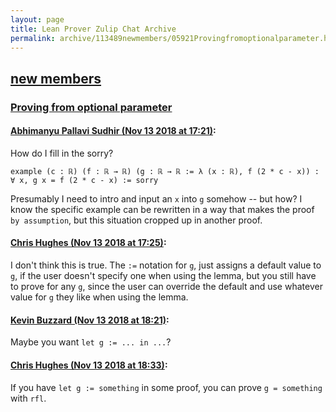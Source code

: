 ```yaml
---
layout: page
title: Lean Prover Zulip Chat Archive 
permalink: archive/113489newmembers/05921Provingfromoptionalparameter.html
---
```


## [new members](index.html)
### [Proving from optional parameter](05921Provingfromoptionalparameter.html)

#### [Abhimanyu Pallavi Sudhir (Nov 13 2018 at 17:21)](https://leanprover.zulipchat.com/#narrow/stream/113489-new%20members/topic/Proving%20from%20optional%20parameter/near/147601867):
How do I fill in the sorry?

```lean
example (c : ℝ) (f : ℝ → ℝ) (g : ℝ → ℝ := λ (x : ℝ), f (2 * c - x)) :  ∀ x, g x = f (2 * c - x) := sorry
```

Presumably I need to intro and input an `x` into `g` somehow -- but how? I know the specific example can be rewritten in a way that makes the proof `by assumption`, but this situation cropped up in another proof.

#### [Chris Hughes (Nov 13 2018 at 17:25)](https://leanprover.zulipchat.com/#narrow/stream/113489-new%20members/topic/Proving%20from%20optional%20parameter/near/147602168):
I don't think this is true. The `:=` notation for `g`, just assigns a default value to `g`, if the user doesn't specify one when using the lemma, but you still have to prove for any `g`, since the user can override the default and use whatever value for `g` they like when using the lemma.

#### [Kevin Buzzard (Nov 13 2018 at 18:21)](https://leanprover.zulipchat.com/#narrow/stream/113489-new%20members/topic/Proving%20from%20optional%20parameter/near/147608991):
Maybe you want `let g := ... in ...`?

#### [Chris Hughes (Nov 13 2018 at 18:33)](https://leanprover.zulipchat.com/#narrow/stream/113489-new%20members/topic/Proving%20from%20optional%20parameter/near/147610158):
If you have `let g := something` in some proof, you can prove `g = something`   with `rfl`.

